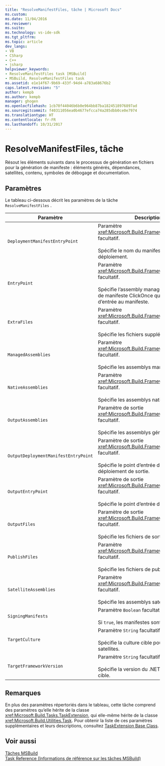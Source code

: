 ```yaml
---
title: "ResolveManifestFiles, tâche | Microsoft Docs"
ms.custom: 
ms.date: 11/04/2016
ms.reviewer: 
ms.suite: 
ms.technology: vs-ide-sdk
ms.tgt_pltfrm: 
ms.topic: article
dev_langs:
- VB
- CSharp
- C++
- jsharp
helpviewer_keywords:
- ResolveManifestFiles task [MSBuild]
- MSBuild, ResolveManifestFiles task
ms.assetid: e1e14f67-9b69-433f-94d4-a783a68676b2
caps.latest.revision: "5"
author: kempb
ms.author: kempb
manager: ghogen
ms.openlocfilehash: 1cb70f44046b6b0e964bb87ba1824518976897ad
ms.sourcegitcommit: f40311056ea0b4677efcca74a285dbb0ce0e7974
ms.translationtype: HT
ms.contentlocale: fr-FR
ms.lasthandoff: 10/31/2017
---
```

# <a name="resolvemanifestfiles-task"></a>ResolveManifestFiles, tâche
Résout les éléments suivants dans le processus de génération en fichiers pour la génération de manifeste : éléments générés, dépendances, satellites, contenu, symboles de débogage et documentation.  
  
## <a name="parameters"></a>Paramètres  
 Le tableau ci-dessous décrit les paramètres de la tâche `ResolveManifestFiles` .  
  
|Paramètre|Description|  
|---------------|-----------------|  
|`DeploymentManifestEntryPoint`|Paramètre <xref:Microsoft.Build.Framework.ITaskItem> facultatif.<br /><br /> Spécifie le nom du manifeste de déploiement.|  
|`EntryPoint`|Paramètre <xref:Microsoft.Build.Framework.ITaskItem> facultatif.<br /><br /> Spécifie l’assembly managé ou la référence de manifeste ClickOnce qui est le point d’entrée au manifeste.|  
|`ExtraFiles`|Paramètre <xref:Microsoft.Build.Framework.ITaskItem>`[]` facultatif.<br /><br /> Spécifie les fichiers supplémentaires.|  
|`ManagedAssemblies`|Paramètre <xref:Microsoft.Build.Framework.ITaskItem>`[]` facultatif.<br /><br /> Spécifie les assemblys managés.|  
|`NativeAssemblies`|Paramètre <xref:Microsoft.Build.Framework.ITaskItem>`[]` facultatif.<br /><br /> Spécifie les assemblys natifs.|  
|`OutputAssemblies`|Paramètre de sortie <xref:Microsoft.Build.Framework.ITaskItem>`[]` facultatif.<br /><br /> Spécifie les assemblys générés.|  
|`OutputDeploymentManifestEntryPoint`|Paramètre de sortie <xref:Microsoft.Build.Framework.ITaskItem> facultatif.<br /><br /> Spécifie le point d’entrée du manifeste de déploiement de sortie.|  
|`OutputEntryPoint`|Paramètre de sortie <xref:Microsoft.Build.Framework.ITaskItem> facultatif.<br /><br /> Spécifie le point d’entrée de sortie.|  
|`OutputFiles`|Paramètre de sortie <xref:Microsoft.Build.Framework.ITaskItem>`[]` facultatif.<br /><br /> Spécifie les fichiers de sortie.|  
|`PublishFiles`|Paramètre <xref:Microsoft.Build.Framework.ITaskItem>`[]` facultatif.<br /><br /> Spécifie les fichiers de publication.|  
|`SatelliteAssemblies`|Paramètre <xref:Microsoft.Build.Framework.ITaskItem>`[]` facultatif.<br /><br /> Spécifie les assemblys satellites.|  
|`SigningManifests`|Paramètre `Boolean` facultatif.<br /><br /> Si `true`, les manifestes sont signés.|  
|`TargetCulture`|Paramètre `String` facultatif.<br /><br /> Spécifie la culture cible pour les assemblys satellites.|  
|`TargetFrameworkVersion`|Paramètre `String` facultatif.<br /><br /> Spécifie la version du .NET Framework cible.|  
  
## <a name="remarks"></a>Remarques  
 En plus des paramètres répertoriés dans le tableau, cette tâche comprend des paramètres qu’elle hérite de la classe <xref:Microsoft.Build.Tasks.TaskExtension>, qui elle-même hérite de la classe <xref:Microsoft.Build.Utilities.Task>. Pour obtenir la liste de ces paramètres supplémentaires et leurs descriptions, consultez [TaskExtension Base Class](../msbuild/taskextension-base-class.md).  
  
## <a name="see-also"></a>Voir aussi  
 [Tâches MSBuild](../msbuild/msbuild-tasks.md)   
 [Task Reference (Informations de référence sur les tâches MSBuild)](../msbuild/msbuild-task-reference.md)